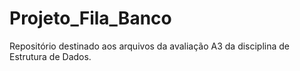 # Projeto_Fila_Banco
Repositório destinado aos arquivos da avaliação A3 da disciplina de Estrutura de Dados.
